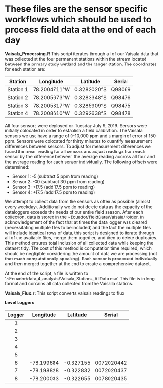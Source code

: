 # These files are the sensor specific workflows which should be used to process field data at the end of each day

**Vaisala_Processing.R**
This script iterates through all of our Vaisala data that was collected at the four permanent stations within the stream located between the primary study wetland and the ranger station. The coordinates for each station are:

|Station| Longitude|Latitude|Serial|
|:-----:|:--------:|:------:|:----:|
|Station 1| 78.2004711°W | 0.3282020°S | Q98069 |
|Station 2| 78.2005673°W | 0.3283348°S | Q98476 |
|Station 3| 78.2005817°W | 0.3285909°S | Q98475 | 
|Station 4| 78.2008610°W | 0.3292638°S | Q98478 | 

All four sensors were deployed on Tuesday July 9, 2019. Sensors were initially colocated in order to establish a field calibration. The Vaisala sensors we use have a range of 0-10,000 ppm and a margin of error of 150 ppm. Sensors were colocated for thirty minutes to quantify measurement differences between sensors. To adjust for measurement differences we found the mean reading for all sensors and adjust readings from each sensor by the difference between the average reading accross all four and the average reading for each sensor individually. The following offsets were determined:

+ Sensor 1: -5 (subtract 5 ppm from reading)
+ Sensor 2: -30 (subtract 30 ppm from reading)
+ Sensor 3: +17.5 (add 17.5 ppm to reading)
+ Sensor 4: +17.5 (add 17.5 ppm to reading)

We attempt to collect data from the sensors as often as possible (almost every weekday). Additionally we do not delete data as the capacity of the dataloggers exceeds the needs of our entire field season. After each collection, data is stored in the ~Ecuador/FieldData/Vaisala/ folder. In acknowledgement of the fact that at times the data logger was cleared (necessitating multiple files to be included) and the fact the multiple files will include identical rows of data, this script is designed to iterate through all of the available files, merge them together, and then to delete duplicates. This method ensures total inclusion of all collected data while keeping the dataset tidy. The cost of this method is computation time required, which should be negligible considering the amount of data we are processing (not that much computationally speaking). Each sensor is processed individually and then merged together at the end to create a comprehensive dataset.

At the end of the script, a file is written to '~Ecuador/data_4_analysis/Vaisala_Stations_AllData.csv' This file is in long format and contains all data collected from the Vaisalla stations.


**Vaisala_Flux.r:**
This script converts vaisala readings to flux


**Level Loggers**

|Logger|Longitude|Latitude|Serial|
|:----:|:-------:|:------:|:----:|
|1| | | |
|2| | | |
|3| | | |
|4| | | |
|5| | | |
|6| -78.199684 | -0.327155 | 0072020442 |
|7| -78.198828 | -0.322832 | 0072020437 |
|8| -78.200033 | -0.322655 | 0078020435 |
